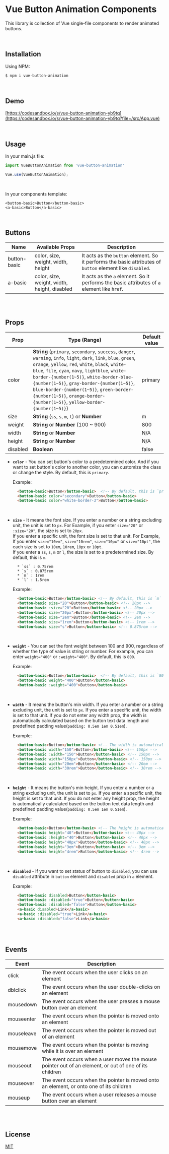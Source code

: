# Vue Button Animation Components
This library is collection of Vue single-file components to render animated buttons.

<br>

## Installation
Using NPM:
```bash
$ npm i vue-button-animation
```

<br>

## Demo
[https://codesandbox.io/s/vue-button-animation-yb9tq](https://codesandbox.io/s/vue-button-animation-yb9tq?file=/src/App.vue)

<br>

## Usage
In your main.js file:
```js
import VueButtonAnimation from 'vue-button-animation'

Vue.use(VueButtonAnimation);
```
<br>

In your components template:
```vue
<button-basic>Button</button-basic>
<a-basic>Button</a-basic>
```

<br>

## Buttons
| Name         | Available Props | Description   |
|--------------|-----------------|---------------|
| button-basic | color, size, weight, width, height | It acts as the `button` element. So it performs the basic attributes of `button` element like `disabled`. |
| a-basic      | color, size, weight, width, height, disabled | It acts as the `a` element. So it performs the basic attributes of `a` element like `href`. |

<br><br>

## Props
| Prop     | Type (Range) | Default value |
|----------|--------------|---------------|
| color    | **String** (`primary`, `secondary`, `success`, `danger`, `warning`, `info`, `light`, `dark`, `link`, `blue`, `green`, `orange`, `yellow`, `red`, `white`, `black`, `white-blue`, `file`, `cyan`, `navy`, `lightblue`, `white-border-{number(1~5)}`, `white-border-blue-{number(1~5)}`, `gray-border-{number(1~5)}`, `blue-border-{number(1~5)}`, `green-border-{number(1~5)}`, `orange-border-{number(1~5)}`, `yellow-border-{number(1~5)}`) | primary |
| size     | **String** (`ss`, `s`, `m`, `l`) or **Number** | m |
| weight   | **String** or **Number** (100 ~ 900) | 800 |
| width    | **String** or **Number** | N/A |
| height   | **String** or **Number** | N/A |
| disabled | **Boolean** | false |

* **`color`** - You can set button's color to a predetermined color. 
    And if you want to set button's color to another color, you can customize the class or change the style. By default, this is `primary`.

    Example:
    ```html
      <button-basic>Button</button-basic>  <!-- By default, this is `primary`. -->
      <button-basic color="secondary">Button</button-basic>
      <button-basic color="white-border-3">Button</button-basic>
    ```
<br>

* **`size`** - It means the font size. If you enter a number or a string excluding unit, the unit is set to `px`.
    For Example, if you enter `size="20"` or `:size="20"`, the size is set to `20px`.  
    If you enter a specific unit, the font size is set to that unit.
    For Example, If you enter `size="10em"`, `size="10rem"`, `size="10px"` or `size="10pt"`, the each size is set to `10em`, `10rem`, `10px` or `10pt`.  
    If you enter a `ss`, `s`, `m` or `l`, the size is set to a predetermined size. By default, this is `m`.
    
        * `ss` : 0.75rem
        * `s` : 0.875rem
        * `m` : 1rem
        * `l` : 1.5rem
        
    Example:
    ```html
      <button-basic>Button</button-basic> <!-- By default, this is `m` -->
      <button-basic size="20">Button</button-basic> <!-- 20px -->
      <button-basic :size="20">Button</button-basic> <!-- 20px -->
      <button-basic size="20px">Button</button-basic> <!-- 20px -->
      <button-basic size="2em">Button</button-basic> <!-- 2em -->
      <button-basic size="1rem">Button</button-basic> <!-- 1rem -->
      <button-basic size="s">Button</button-basic> <!-- 0.875rem -->
    ```
<br>

* **`weight`** - You can set the font weight between 100 and 900, regardless of whether the type of value is string or number.
    For example, you can enter `weight="400"` or `:weight="400"`. By default, this is `800`.
    
    Example:
    ```html
      <button-basic>Button</button-basic>  <!-- By default, this is `800`. -->
      <button-basic weight="400">Button</button-basic>
      <button-basic :weight="400">Button</button-basic>
    ```
<br>

* **`width`** - It means the button's min width.
    If you enter a number or a string excluding unit, the unit is set to `px`.
    If you enter a specific unit, the width is set to that unit.
    If you do not enter any width prop, the width is automatically calculated based on the button text data length and predefined padding value(`padding: 0.5em 1em 0.51em`).
    
    Example:
    ```html
      <button-basic>Button</button-basic> <!-- The width is automatically calculated -->
      <button-basic width="150">Button</button-basic> <!-- 150px -->
      <button-basic :width="150">Button</button-basic> <!-- 150px -->
      <button-basic width="150px">Button</button-basic> <!-- 150px -->
      <button-basic width="20em">Button</button-basic> <!-- 20em -->
      <button-basic width="30rem">Button</button-basic> <!-- 30rem -->
    ```
<br>

* **`height`** - It means the button's min height.
    If you enter a number or a string excluding unit, the unit is set to `px`.
    If you enter a specific unit, the height is set to that unit.
    If you do not enter any height prop, the height is automatically calculated based on the button text data length and predefined padding value(`padding: 0.5em 1em 0.51em`).
    
    Example:
    ```html
      <button-basic>Button</button-basic> <!-- The height is automatically calculated -->
      <button-basic height="40">Button</button-basic> <!-- 40px -->
      <button-basic :height="40">Button</button-basic> <!-- 40px -->
      <button-basic height="40px">Button</button-basic> <!-- 40px -->
      <button-basic height="3em">Button</button-basic> <!-- 3em -->
      <button-basic height="4rem">Button</button-basic> <!-- 4rem -->
    ```
<br>

* **`disabled`** - If you want to set status of button to `disabled`, you can use `disabled` attribute in `button` element and `disabled` prop in `a` element.
                  
    Example:
    ```html
      <button-basic disabled>Button</button-basic>
      <button-basic :disabled="true">Button</button-basic>
      <button-basic :disabled="false">Button</button-basic>
      <a-basic disabled>Link</a-basic>
      <a-basic :disabled="true">Link</a-basic>
      <a-basic :disabled="false">Link</a-basic>
    ```

<br><br>

## Events
| Event      | Description |
|------------|-------------|
| click      | The event occurs when the user clicks on an element |
| dblclick   | The event occurs when the user double-clicks on an element |
| mousedown  | The event occurs when the user presses a mouse button over an element |
| mouseenter | The event occurs when the pointer is moved onto an element |
| mouseleave | The event occurs when the pointer is moved out of an element |
| mousemove  | The event occurs when the pointer is moving while it is over an element |
| mouseout   | The event occurs when a user moves the mouse pointer out of an element, or out of one of its children |
| mouseover  | The event occurs when the pointer is moved onto an element, or onto one of its children |
| mouseup    | The event occurs when a user releases a mouse button over an element |

<br><br>

## License
[MIT](https://opensource.org/licenses/MIT)

<br>
